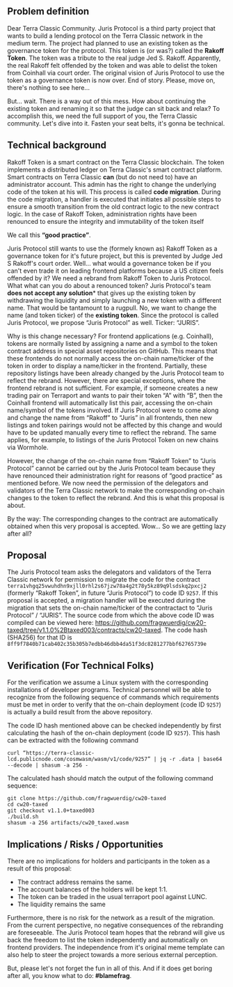 ## Problem definition

Dear Terra Classic Community. Juris Protocol is a third party project that wants to build a lending protocol on the Terra Classic network in the medium term. The project had planned to use an existing token as the governance token for the protocol. This token is (or was?) called the **Rakoff Token**. The token was a tribute to the real judge Jed S. Rakoff. Apparently, the real Rakoff felt offended by the token and was able to delist the token from Coinhall via court order. The original vision of Juris Protocol to use the token as a governance token is now over. End of story. Please, move on, there's nothing to see here...

But... wait. There is a way out of this mess. How about continuing the existing token and renaming it so that the judge can sit back and relax? To accomplish this, we need the full support of you, the Terra Classic community. Let's dive into it. Fasten your seat belts, it's gonna be technical.

## Technical background

Rakoff Token is a smart contract on the Terra Classic blockchain. The token implements a distributed ledger on Terra Classic's smart contract platform. Smart contracts on Terra Classic **can** (but do not need to) have an administrator account. This admin has the right to change the underlying code of the token at his will. This process is called **code migration**. During the code migration, a handler is executed that initiates all possible steps to ensure a smooth transition from the old contract logic to the new contract logic. In the case of Rakoff Token, administration rights have been renounced to ensure the integrity and immutability of the token itself

We call this **“good practice”**.

Juris Protocol still wants to use the (formely known as) Rakoff Token as a governance token for it's future project, but this is prevented by Judge Jed S Rakoff's court order. Well... what would a governance token be if you can't even trade it on leading frontend platforms because a US citizen feels offended by it? We need a rebrand from Rakoff Token to Juris Protocol. What what can you do about a renounced token? Juris Protocol's team **does not accept any solution*** that gives up the existing token by withdrawing the liquidity and simply launching a new token with a different name. That would be tantamount to a rugpull. No, we want to change the name (and token ticker) of the **existing token**. Since the protocol is called Juris Protocol, we propose “Juris Protocol” as well. Ticker: “JURIS”.

Why is this change necessary? For frontend applications (e.g. Coinhall), tokens are normally listed by assigning a name and a symbol to the token contract address in special asset repositories on GitHub. This means that these frontends do not normally access the on-chain name/ticker of the token in order to display a name/ticker in the frontend. Partially, these repository listings have been already changed by the Juris Protocol team to reflect the rebrand. However, there are special exceptions, where the frontend rebrand is not sufficient. For example, if someone creates a new trading pair on Terraport and wants to pair their token “A” with “B”, then the Coinhall frontend will automatically list this pair, accessing the on-chain name/symbol of the tokens involved. If Juris Protocol were to come along and change the name from “Rakoff” to “Juris” in all frontends, then new listings and token pairings would not be affected by this change and would have to be updated manually every time to reflect the rebrand. The same applies, for example, to listings of the Juris Protocol Token on new chains via Wormhole.

However, the change of the on-chain name from “Rakoff Token” to “Juris Protocol” cannot be carried out by the Juris Protocol team because they have renounced their administration right for reasons of “good practice” as mentioned before. We now need the permission of the delegators and validators of the Terra Classic network to make the corresponding on-chain changes to the token to reflect the rebrand. And this is what this proposal is about.

By the way: The corresponding changes to the contract are automatically obtained when this very proposal is accepted. Wow... So we are getting lazy after all?

## Proposal

The Juris Protocol team asks the delegators and validators of the Terra Classic network for permission to migrate the code for the contract `terra1vhgq25vwuhdhn9xjll0rhl2s67jzw78a4g2t78y5kz89q9lsdskq2pxcj2` (formerly “Rakoff Token”, in future “Juris Protocol”) to code ID `9257`. If this proposal is accepted, a migration handler will be executed during the migration that sets the on-chain name/ticker of the contractact to “Juris Protocol” / “JURIS”. The source code from which the above code ID was compiled can be viewed here: https://github.com/fragwuerdig/cw20-taxed/tree/v1.1.0%2Btaxed003/contracts/cw20-taxed. The code hash (SHA256) for that ID is `8ff9f7840b71cab402c35b305b7edbb46dbb4da51f3dc8281277bbf62765739e`

## Verification (For Technical Folks)

For the verification we assume a Linux system with the corresponding installations of developer programs. Technical personnel will be able to recognize from the following sequence of commands which requirements must be met in order to verify that the on-chain deployment (code ID `9257`) is actually a build result from the above repository.

The code ID hash mentioned above can be checked independently by first calculating the hash of the on-chain deployment (code ID `9257`). This hash can be extracted with the following command

```
curl “https://terra-classic-lcd.publicnode.com/cosmwasm/wasm/v1/code/9257” | jq -r .data | base64 --decode | shasum -a 256 -
```

The calculated hash should match the output of the following command sequence:

```
git clone https://github.com/fragwuerdig/cw20-taxed
cd cw20-taxed
git checkout v1.1.0+taxed003
./build.sh
shasum -a 256 artifacts/cw20_taxed.wasm
```

## Implications / Risks / Opportunities

There are no implications for holders and participants in the token as a result of this proposal:
- The contract address remains the same.
- The account balances of the holders will be kept 1:1.
- The token can be traded in the usual terraport pool against LUNC.
- The liquidity remains the same

Furthermore, there is no risk for the network as a result of the migration. From the current perspective, no negative consequences of the rebranding are foreseeable. The Juris Protocol team hopes that the rebrand will give us back the freedom to list the token independently and automatically on frontend providers. The independence from it's original meme template can also help to steer the project towards a more serious external perception.

But, please let's not forget the fun in all of this. And if it does get boring after all, you know what to do: **#blamefrag**.
